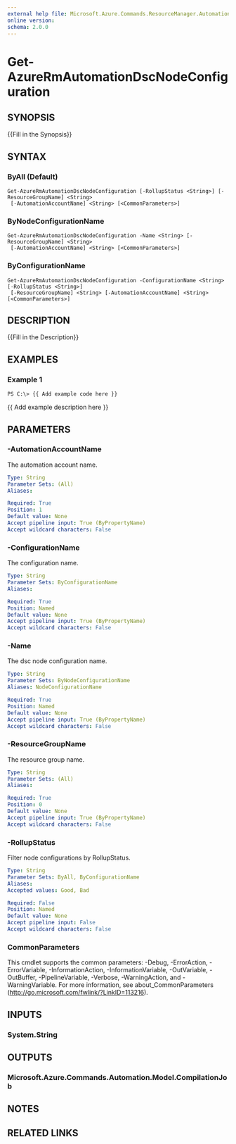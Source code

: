 ```yaml
---
external help file: Microsoft.Azure.Commands.ResourceManager.Automation.dll-Help.xml
online version: 
schema: 2.0.0
---
```


# Get-AzureRmAutomationDscNodeConfiguration

## SYNOPSIS
{{Fill in the Synopsis}}

## SYNTAX

### ByAll (Default)
```
Get-AzureRmAutomationDscNodeConfiguration [-RollupStatus <String>] [-ResourceGroupName] <String>
 [-AutomationAccountName] <String> [<CommonParameters>]
```

### ByNodeConfigurationName
```
Get-AzureRmAutomationDscNodeConfiguration -Name <String> [-ResourceGroupName] <String>
 [-AutomationAccountName] <String> [<CommonParameters>]
```

### ByConfigurationName
```
Get-AzureRmAutomationDscNodeConfiguration -ConfigurationName <String> [-RollupStatus <String>]
 [-ResourceGroupName] <String> [-AutomationAccountName] <String> [<CommonParameters>]
```

## DESCRIPTION
{{Fill in the Description}}

## EXAMPLES

### Example 1
```
PS C:\> {{ Add example code here }}
```

{{ Add example description here }}

## PARAMETERS

### -AutomationAccountName
The automation account name.

```yaml
Type: String
Parameter Sets: (All)
Aliases: 

Required: True
Position: 1
Default value: None
Accept pipeline input: True (ByPropertyName)
Accept wildcard characters: False
```

### -ConfigurationName
The configuration name.

```yaml
Type: String
Parameter Sets: ByConfigurationName
Aliases: 

Required: True
Position: Named
Default value: None
Accept pipeline input: True (ByPropertyName)
Accept wildcard characters: False
```

### -Name
The dsc node configuration name.

```yaml
Type: String
Parameter Sets: ByNodeConfigurationName
Aliases: NodeConfigurationName

Required: True
Position: Named
Default value: None
Accept pipeline input: True (ByPropertyName)
Accept wildcard characters: False
```

### -ResourceGroupName
The resource group name.

```yaml
Type: String
Parameter Sets: (All)
Aliases: 

Required: True
Position: 0
Default value: None
Accept pipeline input: True (ByPropertyName)
Accept wildcard characters: False
```

### -RollupStatus
Filter node configurations by RollupStatus.

```yaml
Type: String
Parameter Sets: ByAll, ByConfigurationName
Aliases: 
Accepted values: Good, Bad

Required: False
Position: Named
Default value: None
Accept pipeline input: False
Accept wildcard characters: False
```

### CommonParameters
This cmdlet supports the common parameters: -Debug, -ErrorAction, -ErrorVariable, -InformationAction, -InformationVariable, -OutVariable, -OutBuffer, -PipelineVariable, -Verbose, -WarningAction, and -WarningVariable. For more information, see about_CommonParameters (http://go.microsoft.com/fwlink/?LinkID=113216).

## INPUTS

### System.String

## OUTPUTS

### Microsoft.Azure.Commands.Automation.Model.CompilationJob

## NOTES

## RELATED LINKS

